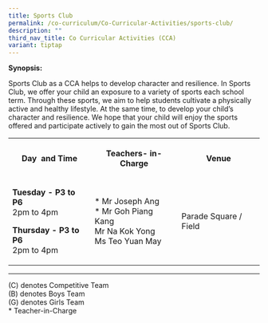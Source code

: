 ```yaml
---
title: Sports Club
permalink: /co-curriculum/Co-Curricular-Activities/sports-club/
description: ""
third_nav_title: Co Curricular Activities (CCA)
variant: tiptap
---
```

<p><strong>Synopsis:&nbsp;</strong>
</p>
<p>Sports Club as a CCA helps to develop character and resilience. In Sports
Club, we offer your child an exposure to a variety of sports each school
term. Through these sports, we aim to help students cultivate a physically
active and healthy lifestyle. At the same time, to develop your child’s
character and resilience. We hope that your child will enjoy the sports
offered and participate actively to gain the most out of Sports Club.</p>
<table style="minWidth: 75px">
<colgroup>
<col>
<col>
<col>
</colgroup>
<tbody>
<tr>
<th rowspan="1" colspan="1">
<p>Day&nbsp; and Time</p>
</th>
<th rowspan="1" colspan="1">
<p>Teachers- in-Charge</p>
</th>
<th rowspan="1" colspan="1">
<p>Venue</p>
</th>
</tr>
<tr>
<td rowspan="1" colspan="1">
<p><strong>Tuesday - P3 to P6</strong>
<br>2pm to 4pm</p>
<p><strong>Thursday - P3 to P6</strong>
<br>2pm to 4pm</p>
</td>
<td rowspan="1" colspan="1">
<p>* Mr Joseph Ang
<br>* Mr Goh Piang Kang
<br>Mr Na Kok Yong
<br>Ms Teo Yuan May</p>
</td>
<td rowspan="1" colspan="1">
<p>Parade Square / Field</p>
</td>
</tr>
</tbody>
</table>
<hr>
<p>(C) denotes Competitive Team
<br>(B) denotes Boys Team
<br>(G) denotes Girls Team
<br>* Teacher-in-Charge</p>
<p>
<br>
</p>
<p>
<br>
</p>